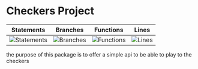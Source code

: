 # Checkers Project
| Statements | Branches | Functions | Lines |
| -----------|----------|-----------|-------|
| ![Statements](https://img.shields.io/badge/Coverage-96.77%25-brightgreen.svg "Make me better!") | ![Branches](https://img.shields.io/badge/Coverage-93.75%25-brightgreen.svg "Make me better!") | ![Functions](https://img.shields.io/badge/Coverage-98.26%25-brightgreen.svg "Make me better!") | ![Lines](https://img.shields.io/badge/Coverage-100%25-brightgreen.svg "Make me better!") |

the purpose of this package is to offer a simple api to be able to play to the checkers
